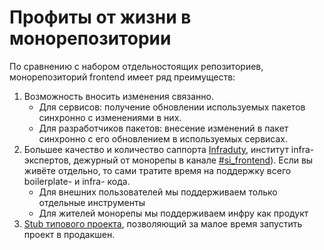 # Профиты от жизни в монорепозитории

По сравнению с набором отдельностоящих репозиториев, монорепозиторий frontend имеет ряд преимуществ:

1. Возможность вносить изменения связанно.
    - Для сервисов: получение обновлении используемых пакетов синхронно с изменениями в них.
    - Для разработчиков пакетов: внесение изменений в пакет синхронно с его обновлением в используемых сервисах.
1. Большее качество и количество саппорта [Infraduty](https://wiki.yandex-team.ru/infraduty/form/), институт infra-экспертов, дежурный от монорепы в канале [#si_frontend](https://yndx-search.slack.com/archives/CFFAR0VR6)). Если вы живёте отдельно, то сами тратите время на поддержку всего boilerplate- и infra- кода.
   - Для внешних пользователей мы поддерживаем только отдельные инструменты
   - Для жителей монорепы мы поддерживаем инфру как продукт
1. [Stub типового проекта](https://a.yandex-team.ru/arc_vcs/frontend/services/stub#стаб-для-новых-проектов-в-монорепе), позволяющий за малое время запустить проект в продакшен.
